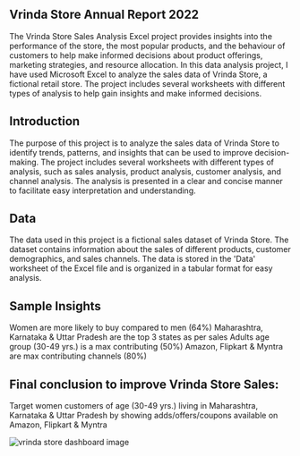 
## Vrinda Store Annual Report 2022
The Vrinda Store Sales Analysis Excel project provides insights into the performance of the store, the most popular products, and the behaviour of customers to help make informed decisions about product offerings, marketing strategies, and resource allocation. In this data analysis project, I have used Microsoft Excel to analyze the sales data of Vrinda Store, a fictional retail store. The project includes several worksheets with different types of analysis to help gain insights and make informed decisions.
## Introduction
The purpose of this project is to analyze the sales data of Vrinda Store to identify trends, patterns, and insights that can be used to improve decision-making. The project includes several worksheets with different types of analysis, such as sales analysis, product analysis, customer analysis, and channel analysis. The analysis is presented in a clear and concise manner to facilitate easy interpretation and understanding.
## Data 
The data used in this project is a fictional sales dataset of Vrinda Store. The dataset contains information about the sales of different products, customer demographics, and sales channels. The data is stored in the 'Data' worksheet of the Excel file and is organized in a tabular format for easy analysis.
## Sample Insights
Women are more likely to buy compared to men (64%) Maharashtra, Karnataka & Uttar Pradesh are the top 3 states as per sales Adults age group (30-49 yrs.) is a max contributing (50%) Amazon, Flipkart & Myntra are max contributing channels (80%)
## Final conclusion to improve Vrinda Store Sales:
Target women customers of age (30-49 yrs.) living in Maharashtra, Karnataka & Uttar Pradesh by showing adds/offers/coupons available on Amazon, Flipkart & Myntra

![vrinda store dashboard image](https://github.com/Krishn9779/Excel-Sales-and-Finance-Analytics-Project-of-AtliQ-Hardwares/assets/157500409/5a8d85c7-94eb-448d-a610-f8511aed6926)